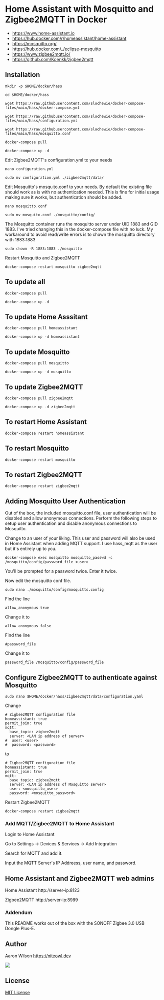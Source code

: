 # Home Assistant with Mosquitto and Zigbee2MQTT in Docker
- https://www.home-assistant.io
- https://hub.docker.com/r/homeassistant/home-assistant
- https://mosquitto.org/
- https://hub.docker.com/_/eclipse-mosquitto
- https://www.zigbee2mqtt.io/
- https://github.com/Koenkk/zigbee2mqtt

## Installation
```
mkdir -p $HOME/docker/hass
```
```
cd $HOME/docker/hass
```
```
wget https://raw.githubusercontent.com/slochewie/docker-compose-files/main/hass/docker-compose.yml
```
```
wget https://raw.githubusercontent.com/slochewie/docker-compose-files/main/hass/configuration.yml
```
```
wget https://raw.githubusercontent.com/slochewie/docker-compose-files/main/hass/mosquitto.conf
```
```
docker-compose pull
```
```
docker-compose up -d
```
Edit Zigbee2MQTT's configuration.yml to your needs
```
nano configuration.yml
```
```
sudo mv configuration.yml ./zigbee2mqtt/data/
```

Edit Mosquitto's mosquito.conf to your needs. By default the existing file should work as is with no authentication needed. This is fine for initial usage making sure it works, but authentication should be added.
```
nano mosquitto.conf
```
```
sudo mv mosquito.conf ./mosquitto/config/
```
The Mosquitto container runs the mosquitto server under UID 1883 and GID 1883. I've tried changing this in the docker-compose file with no luck. My workaround to avoid read/write errors is to chown the mosquitto directory with 1883:1883
```
sudo chown -R 1883:1883 ./mosquitto
```

Restart Mosquitto and Zigbee2MQTT
```
docker-compose restart mosquitto zigbee2mqtt
```


## To update all
```
docker-compose pull
```
```
docker-compose up -d
```

## To update Home Asssitant
```
docker-compose pull homeassistant
```
```
docker-compose up -d homeassistant
```

## To update Mosquitto
```
docker-compose pull mosquitto
```
```
docker-compose up -d mosquitto
```

## To update Zigbee2MQTT
```
docker-compose pull zigbee2mqtt
```
```
docker-compose up -d zigbee2mqtt
```

## To restart Home Assistant
```
docker-compose restart homeassistant
```

## To restart Mosquitto
```
docker-compose restart mosquitto
```

## To restart Zigbee2MQTT
```
docker-compose restart zigbee2mqtt
```

## Adding Mosquitto User Authentication
Out of the box, the included mosquitto.conf file, user authentication will be disabled and allow anonymous connections. Perform the following steps to setup user authentication and disable anonymous connections to Mosquitto.

Change <user> to an user of your liking. This user and password will also be used in Home Assistant when adding MQTT support. I use hass_mqtt as the user but it's entirely up to you.
```
docker-compose exec mosquitto mosquitto_passwd -c /mosquitto/config/password_file <user>
```
You'll be prompted for a password twice. Enter it twice.


Now edit the mosquitto conf file.
```
sudo nano ./mosquitto/config/mosquitto.config
```
Find the line
```
allow_anonymous true
```
Change it to
```
allow_anonymous false
```
Find the line
```
#password_file
```
Change it to
```
password_file /mosquitto/config/password_file
```

## Configure Zigbee2MQTT to authenticate against Mosquitto

```
sudo nano $HOME/docker/hass/zigbee2mqtt/data/configuration.yaml
```
Change
```
# Zigbee2MQTT configuration file
homeassistant: true
permit_join: true
mqtt:
  base_topic: zigbee2mqtt
  server: <LAN ip address of server>
#  user: <user>
#  password: <password>
```
to
```
# Zigbee2MQTT configuration file
homeassistant: true
permit_join: true
mqtt:
  base_topic: zigbee2mqtt
  server: <LAN ip address of Mosquitto server>
  user: <mosquitto_user>
  password: <mosquitto_password>
```

Restart Zigbee2MQTT
```
docker-compose restart zigbee2mqtt
```



### Add MQTT/Zigbee2MQTT to Home Assistant
Login to Home Assistant

Go to Settings -> Devices & Services -> Add Integration

Search for MQTT and add it.

Input the MQTT Server's IP Addreess, user name, and password.




## Home Assistant and Zigbee2MQTT web admins

Home Assistant
http://server-ip:8123

Zigbee2MQTT
http://server-ip:8989
  


### Addendum
This README works out of the box with the SONOFF Zigbee 3.0 USB Dongle Plus-E.



## Author

Aaron Wilson <https://niteowl.dev>

[![](https://cdn.buymeacoffee.com/buttons/default-blue.png)](https://www.buymeacoffee.com/slochewie)

## License

[MIT License](./LICENSE)
